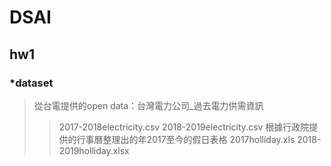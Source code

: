 # DSAI
## hw1

### *dataset
>從台電提供的open data：台灣電力公司_過去電力供需資訊
>>2017-2018electricity.csv
>>2018-2019electricity.csv
>根據行政院提供的行事曆整理出的年2017至今的假日表格
>>2017holliday.xls
>>2018-2019holliday.xlsx

